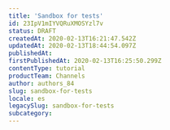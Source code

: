 ```yaml
---
title: 'Sandbox for tests'
id: 23IpV1mIYVQRuXMOSYzl7v
status: DRAFT
createdAt: 2020-02-13T16:21:47.542Z
updatedAt: 2020-02-13T18:44:54.097Z
publishedAt: 
firstPublishedAt: 2020-02-13T16:25:50.299Z
contentType: tutorial
productTeam: Channels
author: authors_84
slug: sandbox-for-tests
locale: es
legacySlug: sandbox-for-tests
subcategory: 
---
```



